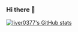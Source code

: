 ### Hi there 👋

[![liver0377's GitHub stats](https://github-readme-stats.vercel.app/api?username=liver0377)](https://github.com/anuraghazra/github-readme-stats)
